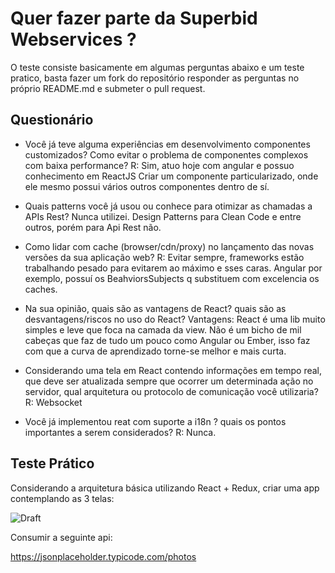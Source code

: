 ﻿# Quer fazer parte da Superbid Webservices ?

O teste consiste basicamente em algumas perguntas abaixo e um teste pratico, basta fazer um fork do repositório responder as perguntas no próprio README.md e submeter o pull request.

## Questionário

* Você já teve alguma experiências em desenvolvimento componentes customizados? Como evitar o problema de componentes complexos com baixa performance?
R: Sim, atuo hoje com angular e possuo conhecimento em ReactJS
Criar um componente particularizado, onde ele mesmo possui vários outros componentes dentro de sí.

* Quais patterns você já usou ou conhece para otimizar as chamadas a APIs Rest?
Nunca utilizei. Design Patterns para Clean Code e entre outros, porém para Api Rest não.

* Como lidar com cache (browser/cdn/proxy) no lançamento das novas versões da sua aplicação web?
R: Evitar sempre, frameworks estão trabalhando pesado para evitarem ao máximo e sses caras. Angular por exemplo, possuí os BeahviorsSubjects q substituem com excelencia os caches.

* Na sua opinião, quais são as vantagens de React? quais são as desvantagens/riscos no uso do React?
Vantagens: 
	React é uma lib muito simples e leve que foca na camada da view. Não é um		bicho de mil cabeças que faz de tudo um pouco como Angular ou Ember, isso 	faz com que a curva de aprendizado torne-se melhor e mais curta.

* Considerando uma tela em React contendo informações em tempo real, que deve ser atualizada sempre que ocorrer um determinada ação no servidor, qual arquitetura ou protocolo de comunicação você utilizaria?
R: Websocket

* Você já implementou reat com suporte a i18n ? quais os pontos importantes a serem considerados?
R: Nunca.

## Teste Prático 

Considerando a arquitetura básica utilizando React + Redux, criar uma app contemplando as 3 telas:

![Draft](./draft.png)

Consumir a seguinte api:

https://jsonplaceholder.typicode.com/photos
